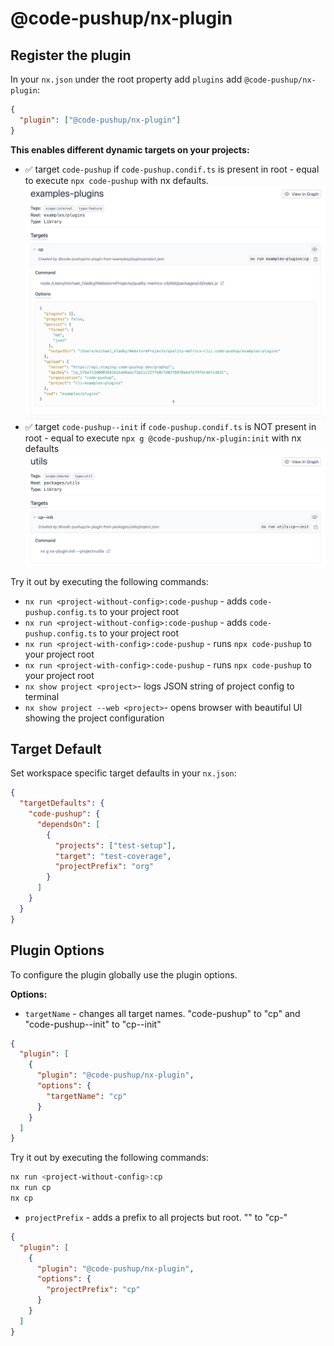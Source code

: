 # @code-pushup/nx-plugin

## Register the plugin

In your `nx.json` under the root property add `plugins` add `@code-pushup/nx-plugin`:

```json
{
  "plugin": ["@code-pushup/nx-plugin"]
}
```

**This enables different dynamic targets on your projects:**

- ✅ target `code-pushup` if `code-pushup.condif.ts` is present in root - equal to execute `npx code-pushup` with nx defaults.  
  ![code-pushup target in project details view](./docs/images/project-details--target--cp.png)
- ✅ target `code-pushup--init` if `code-pushup.condif.ts` is NOT present in root - equal to execute `npx g @code-pushup/nx-plugin:init` with nx defaults
  ![code-pushup--init target in project details view](./docs/images/project-details--target--cp-init.png)

Try it out by executing the following commands:

- `nx run <project-without-config>:code-pushup` - adds `code-pushup.config.ts` to your project root
- `nx run <project-without-config>:code-pushup` - adds `code-pushup.config.ts` to your project root
- `nx run <project-with-config>:code-pushup` - runs `npx code-pushup` to your project root
- `nx run <project-with-config>:code-pushup` - runs `npx code-pushup` to your project root
- `nx show project <project>`- logs JSON string of project config to terminal
- `nx show project --web <project>`- opens browser with beautiful UI showing the project configuration

## Target Default

Set workspace specific target defaults in your `nx.json`:

```json
{
  "targetDefaults": {
    "code-pushup": {
      "dependsOn": [
        {
          "projects": ["test-setup"],
          "target": "test-coverage",
          "projectPrefix": "org"
        }
      ]
    }
  }
}
```

## Plugin Options

To configure the plugin globally use the plugin options.

**Options:**

- `targetName` - changes all target names. "code-pushup" to "cp" and "code-pushup--init" to "cp--init"

```json
{
  "plugin": [
    {
      "plugin": "@code-pushup/nx-plugin",
      "options": {
        "targetName": "cp"
      }
    }
  ]
}
```

Try it out by executing the following commands:

```bash
nx run <project-without-config>:cp
nx run cp
nx cp
```

- `projectPrefix` - adds a prefix to all projects but root. "<project>" to "cp-<project>"

```json
{
  "plugin": [
    {
      "plugin": "@code-pushup/nx-plugin",
      "options": {
        "projectPrefix": "cp"
      }
    }
  ]
}
```

<!--
- `plugins` - registry for global plugins.

```json
{
  "plugin": [
    {
      "plugin": "@code-pushup/nx-plugin",
      "options": {
        "plugins": [
          "node_modules/@code-pushup/eslint-plugin/index.js",
          "@code-pushup/eslint-plugin",
          {
            "plugin": "@code-pushup/eslint-plugin"
          },
          {
            "plugin": "@code-pushup/eslint-plugin",
            "options": {}
          }
        ]
      }
    }
  ]
}
```
-->
